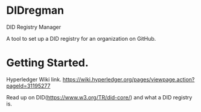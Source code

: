 # DIDregman
DID Registry Manager

A tool to set up a DID registry for an organization on GitHub.

# Getting Started.

Hyperledger Wiki link. https://wiki.hyperledger.org/pages/viewpage.action?pageId=31195277
 
Read up on DID(https://www.w3.org/TR/did-core/) and what a DID registry is. 





